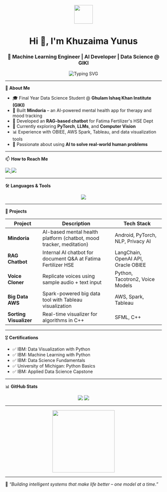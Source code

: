 <p align="center">
  <img src="https://media.giphy.com/media/ZVik7pBtu9dNS/giphy.gif" width="60" />
</p>

<h1 align="center">Hi 👋, I'm Khuzaima Yunus</h1>
<h3 align="center">🚀 Machine Learning Engineer | AI Developer | Data Science @ GIKI</h3>

<p align="center">
  <img src="https://readme-typing-svg.demolab.com?font=Fira+Code&size=20&pause=1000&color=00FF99&center=true&vCenter=true&width=435&lines=AI+Developer+%7C+Data+Scientist" alt="Typing SVG" />
</p>

---

🌟 **About Me**

- 🎓 Final Year Data Science Student @ **Ghulam Ishaq Khan Institute (GIKI)**  
- 🧠 Built **Mindoria** – an AI-powered mental health app for therapy and mood tracking  
- 💬 Developed an **RAG-based chatbot** for Fatima Fertilizer's HSE Dept  
- 🌱 Currently exploring **PyTorch**, **LLMs**, and **Computer Vision**  
- 📊 Experience with OBIEE, AWS Spark, Tableau, and data visualization tools  
- 🎯 Passionate about using **AI to solve real-world human problems**

---

📫 **How to Reach Me**

<p align="left">
  <a href="mailto:khankhuzaimah2@gmail.com">
    <img src="https://img.shields.io/badge/Gmail-Contact-red?logo=gmail&logoColor=white" />
  </a>
  <a href="https://www.linkedin.com/in/khuzaima-yunus-571941236/" target="_blank">
    <img src="https://img.shields.io/badge/LinkedIn-Khuzaima_Yunus-blue?logo=linkedin&logoColor=white" />
  </a>
</p>

---

🛠️ **Languages & Tools**

<p align="center">
  <img src="https://skillicons.dev/icons?i=python,c,cpp,html,css,js,pytorch,tensorflow,opencv,git,github,vscode,linux,aws,tableau" />
</p>

---

🚀 **Projects**

| Project        | Description                                                                 | Tech Stack                         |
|----------------|-----------------------------------------------------------------------------|-------------------------------------|
| **Mindoria**   | AI-based mental health platform (chatbot, mood tracker, meditation)         | Android, PyTorch, NLP, Privacy AI  |
| **RAG Chatbot**| Internal AI chatbot for document Q&A at Fatima Fertilizer HSE               | LangChain, OpenAI API, Oracle OBIEE|
| **Voice Cloner**| Replicate voices using sample audio + text input                           | Python, Tacotron2, Voice Models     |
| **Big Data AWS**| Spark-powered big data tool with Tableau visualization                     | AWS, Spark, Tableau                 |
| **Sorting Visualizer**| Real-time visualizer for algorithms in C++                           | SFML, C++                           |

---

🎖️ **Certifications**

- ✅ IBM: Data Visualization with Python  
- ✅ IBM: Machine Learning with Python  
- ✅ IBM: Data Science Fundamentals  
- ✅ University of Michigan: Python Basics  
- ✅ IBM: Applied Data Science Capstone

---

📊 **GitHub Stats**

<p align="center">
  <img src="https://github-readme-stats.vercel.app/api?username=khuziyunus&show_icons=true&theme=tokyonight" />
  <img src="https://github-readme-streak-stats.herokuapp.com/?user=khuziyunus&theme=tokyonight" />
</p>

---

<p align="center">
  <img src="https://media.giphy.com/media/3ohzdIuqJoo8QdKlnW/giphy.gif" width="200" />
</p>

---

🧠 *“Building intelligent systems that make life better – one model at a time.”*

